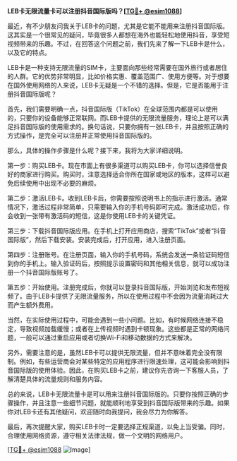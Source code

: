 **LEB卡无限流量卡可以注册抖音国际版吗？[[TG💪+ @esim1088](https://t.me/s/esim1088)]**

最近，有不少朋友问我关于LEB卡的问题，尤其是它能不能用来注册抖音国际版。这其实是一个很常见的疑问，毕竟很多人都想在海外也能轻松地使用抖音，享受短视频带来的乐趣。不过，在回答这个问题之前，我们先来了解一下LEB卡是什么，以及它的特点。

LEB卡是一种支持无限流量的SIM卡，主要面向那些经常需要在国外旅行或者居住的人群。它的优势非常明显，比如价格实惠、覆盖范围广、使用方便等。对于想要在国外使用网络的人来说，LEB卡无疑是一个不错的选择。但是，它是否能用于注册抖音国际版呢？

首先，我们需要明确一点，抖音国际版（TikTok）在全球范围内都是可以使用的，只要你的设备能够正常联网。而LEB卡提供的无限流量服务，理论上是可以满足抖音国际版的使用需求的。换句话说，只要你拥有一张LEB卡，并且按照正确的方式操作，是完全可以注册并正常使用抖音国际版的。

那么，具体的操作步骤是什么呢？接下来，我将为大家详细说明。

第一步：购买LEB卡。现在市面上有很多渠道可以购买LEB卡，你可以选择信誉良好的商家进行购买。购买时，注意选择适合你所在国家或地区的版本，这样可以避免后续使用中出现不必要的麻烦。

第二步：激活LEB卡。收到LEB卡后，你需要按照说明书上的指示进行激活。通常情况下，激活过程非常简单，只需要输入你的手机号码即可完成。激活成功后，你会收到一张带有激活码的短信，这是你使用LEB卡的关键凭证。

第三步：下载抖音国际版应用。在手机上打开应用商店，搜索“TikTok”或者“抖音国际版”，然后下载安装。安装完成后，打开应用，进入注册页面。

第四步：注册账号。在注册页面，输入你的手机号码，系统会发送一条验证码短信到你的手机上。输入验证码后，按照提示设置密码和其他相关信息，就可以成功注册一个抖音国际版账号了。

第五步：开始使用。注册完成后，你就可以登录抖音国际版，开始浏览和发布短视频了。由于LEB卡提供了无限流量服务，所以在使用过程中不会因为流量消耗过大而产生额外费用。

当然，在实际使用过程中，可能会遇到一些小问题。比如，有时候网络连接不稳定，导致视频加载缓慢；或者在上传视频时遇到卡顿现象。这些都是正常的网络问题，一般可以通过重启应用或者切换Wi-Fi和移动数据的方式来解决。

另外，需要注意的是，虽然LEB卡可以提供无限流量，但并不意味着完全没有限制。例如，有些运营商会对某些特定的应用程序进行限速处理，这可能会影响到抖音国际版的使用体验。因此，在购买LEB卡之前，建议你先咨询一下客服人员，了解清楚具体的流量规则和服务内容。

总的来说，LEB卡无限流量卡是可以用来注册抖音国际版的。只要你按照正确的步骤操作，并且注意一些细节问题，就能顺利地享受到抖音国际版带来的乐趣。如果你对LEB卡还有其他疑问，欢迎随时向我提问，我会尽力为你解答。

最后，再次提醒大家，购买LEB卡时一定要选择正规渠道，以免上当受骗。同时，合理使用网络资源，遵守相关法律法规，做一个文明的网络用户。

[[TG💪+ @esim1088](https://t.me/s/esim1088) ![Image](https://i.postimg.cc/4NQfJmqS/Snipaste-2025-05-13-00-14-12.png)]